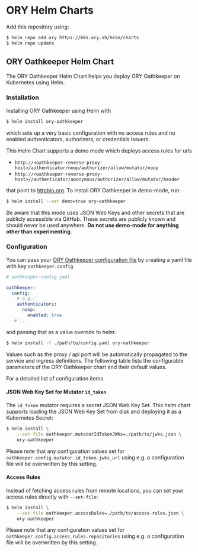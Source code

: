 # ORY Helm Charts

Add this repository using:

```bash
$ helm repo add ory https://k8s.ory.sh/helm/charts
$ helm repo update
```

## ORY Oathkeeper Helm Chart

The ORY Oathkeeper Helm Chart helps you deploy ORY Oathkeeper on Kubernetes using Helm.

### Installation

Installing ORY Oathkeeper using Helm with

```bash
$ helm install ory-oathkeeper
```

which sets up a very basic configuration with no access rules and no enabled authenticators, authorizers, or
credentials issuers.

This Helm Chart supports a demo mode which deploys access rules for urls

- `http://<oathkeeper-reverse-proxy-host>/authenticator/noop/authorizer/allow/mutator/noop`
- `http://<oathkeeper-reverse-proxy-host>//authenticator/anonymous/authorizer/allow/mutator/header`

that point to [httpbin.org](https://httpbin.org). To install ORY Oathkeeper in demo-mode, run:

```bash
$ helm install --set demo=true ory-oathkeeper
```

Be aware that this mode uses JSON Web Keys and other secrets that are publicly accessible via GitHub.
These secrets are publicly known and should never be used anywhere. **Do not use demo-mode for anything
other than experimenting**.

### Configuration

You can pass your [ORY Oathkeeper configuration file](https://github.com/ory/oathkeeper/blob/master/docs/config.yaml)
by creating a yaml file with key `oathkeeper.config`

```yaml
# oathkeeper-config.yaml

oathkeeper:
  config:
    # e.g.:
    authenticators:
      noop:
        enabled: true
   # ...
```

and passing that as a value override to helm:

```bash
$ helm install -f ./path/to/config.yaml ory-oathkeeper
```

Values such as the proxy / api port will be automatically propagated to the service and ingress definitions.
The following table lists the configurable parameters of the ORY Oathkeeper chart and their default values.

For a detailed list of configuration items

#### JSON Web Key Set for Mutator `id_token`

The `id_token` mutator requires a secret JSON Web Key Set. This helm chart supports loading the JSON Web Key Set
from disk and deploying it as a Kubernetes Secret:

```bash
$ helm install \
    --set-file oathkeeper.mutatorIdTokenJWKs=./path/to/jwks.json \
    ory-oathkeeper
```

Please note that any configuration values set for `oathkeeper.config.mutator.id_token.jwks_url` using e.g.
a configuration file will be overwritten by this setting.

#### Access Rules

Instead of fetching access rules from remote locations, you can set your access rules directly with `--set-file`:

```bash
$ helm install \
    --set-file oathkeeper.accessRules=./path/to/access-rules.json \
    ory-oathkeeper
```

Please note that any configuration values set for `oathkeeper.config.access_rules.repositories` using e.g.
a configuration file will be overwritten by this setting.
